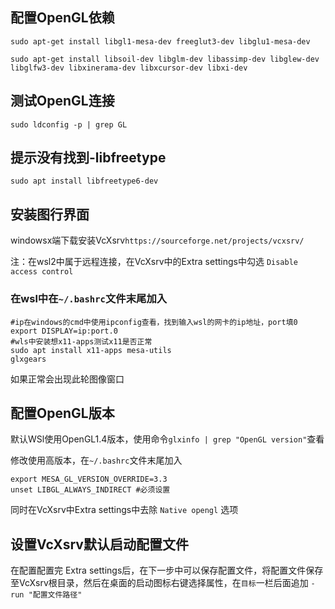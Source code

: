 ## 配置OpenGL依赖
```
sudo apt-get install libgl1-mesa-dev freeglut3-dev libglu1-mesa-dev

sudo apt-get install libsoil-dev libglm-dev libassimp-dev libglew-dev libglfw3-dev libxinerama-dev libxcursor-dev libxi-dev
```

## 测试OpenGL连接
```
sudo ldconfig -p | grep GL
```

## 提示没有找到-libfreetype
```
sudo apt install libfreetype6-dev
```

## 安装图行界面
windowsx端下载安装VcXsrv`https://sourceforge.net/projects/vcxsrv/`

注：在wsl2中属于远程连接，在VcXsrv中的Extra settings中勾选 `Disable access control`

### 在wsl中在`~/.bashrc`文件末尾加入
```
#ip在windows的cmd中使用ipconfig查看，找到输入wsl的网卡的ip地址，port填0
export DISPLAY=ip:port.0
#wls中安装想x11-apps测试x11是否正常
sudo apt install x11-apps mesa-utils
glxgears
```
如果正常会出现此轮图像窗口
## 配置OpenGL版本
默认WSl使用OpenGL1.4版本，使用命令`glxinfo | grep "OpenGL version"`查看

修改使用高版本，在`~/.bashrc`文件末尾加入
```
export MESA_GL_VERSION_OVERRIDE=3.3
unset LIBGL_ALWAYS_INDIRECT #必须设置
```
同时在VcXsrv中Extra settings中去除 `Native opengl` 选项

## 设置VcXsrv默认启动配置文件
在配置配置完 Extra settings后，在下一步中可以保存配置文件，将配置文件保存至VcXsrv根目录，然后在桌面的启动图标右键选择属性，在`目标`一栏后面追加 `-run "配置文件路径"`
